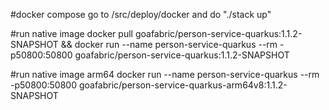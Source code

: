 #docker compose
go to /src/deploy/docker and do "./stack up"

#run native image
docker pull goafabric/person-service-quarkus:1.1.2-SNAPSHOT && docker run --name person-service-quarkus --rm -p50800:50800 goafabric/person-service-quarkus:1.1.2-SNAPSHOT

#run native image arm64
docker run --name person-service-quarkus --rm -p50800:50800 goafabric/person-service-quarkus-arm64v8:1.1.2-SNAPSHOT


